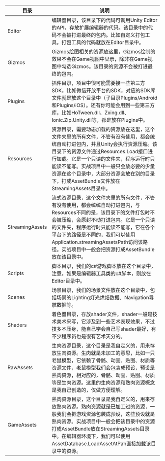 
| 目录              | 说明                                                                                                                                                                                                 |
| --------------- | -------------------------------------------------------------------------------------------------------------------------------------------------------------------------------------------------- |
| Editor          | 编辑器目录，该目录下的代码可调用Unity Editor 的API，存放扩展编辑器的代码。该目录中的代码不会被打进最终的包内。比如自定义打包工具，打包工具的代码就放在Editor目录中。                                                                                                      |
| Gizmos          | Gizmos绘图相关的资源放这里，Gizmos绘制的效果不会在Game视图中显示，除非在Game视图中勾选Gizmos。该目录的资源不会被打进最终的包内。                                                                                                                      |
| Plugins         | 插件目录，项目中很可能需要接一些第三方SDK，比如微信开放平台的SDK，对应的SDK库文件就是放这个目录中（子目录Plugins/Android和Plugins/iOS）。还有你可能会用到一些第三方库，比如HoTween.dll、Zxing.dll、Ionic.Zip.Unity.dll等，都是放在Plugins中。                                    |
| Resources       | 资源目录，需要动态加载的资源放在这里，这个文件夹里的所有文件，不管有没有使用，都会统统自动打进包内，并且Unity会执行资源压缩。该目录下的资源文件通过Resources.Load接口进行加载。它是一个只读的文件夹，程序运行时只能读不能写。实战项目中一般只会放必要的少量资源在这个目录中，大部分资源会放在别的目录下，打成AssetBundle文件放在StreamingAssets目录中。 |
| StreamingAssets | 流式资源目录，这个文件夹里的所有文件，不管有没有使用，都会统统自动打进包内，与Resources不同的是，该目录下的文件打包时不会被压缩，会原封不动打进包内。它是一个只读的文件夹，程序运行时只能读不能写，它在各个平台下的路径是不同的，我们可以使用Application.streamingAssetsPath访问该路径。实战项目中一般会把资源打成AssetBundle放在该目录中。    |
| Scripts         | 脚本目录，我们的c#游戏脚本放在这个目录中，注意，如果是编辑器工具类的c#脚本，则放在Editor目录中。                                                                                                                                              |
| Scenes          | 场景目录，我们的场景文件放在这个目录中，包括场景的Lighting灯光烘焙数据、Navigation导航数据等。                                                                                                                                           |
| Shaders         | 着色器目录，存放shader文件，shader一般是技术美术来写，它涉及到一些艺术表现效果，不过技多不压身，能自己学会自己写shader最好，有不少程序员也是很有艺术天分的。                                                                                                            |
| RawAssets       | 生肉资源目录，这个目录是我自定义的，用来存放生肉资源。生肉就是未加工的意思，比如一只老鼠模型，它依赖了骨骼、动画、贴图、材质等资源文件，老鼠模型我们会包装成预设，预设是熟肉资源，相对应的，骨骼、动画、贴图、材质等是生肉资源。这里的生肉资源和熟肉资源概念是我自己创造的，仅做方便理解。                                                      |
| GameAssets      | 熟肉资源目录，这个目录是我自定义的，用来存放熟肉资源。熟肉资源就是已加工过的资源，一般我们会把游戏资源包装成预设，这些预设就是熟肉资源。实战项目中一般会把该目录中的资源打成AssetBundle放在StreamingAssets目录中。在编辑器环境下，我们可以使用AssetDatabase.LoadAssetAtPah直接加载该目录中的资源。                       |


